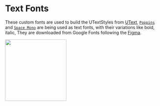 # Text Fonts

These custom fonts are used to build the UTextStyles from [UText](ui_library/widgets/u_text.md), [`Poppins`](https://fonts.google.com/specimen/Poppins?query=Poppins&preview.text=Poppins&preview.text_type=custom) and [`Space Mono`](https://fonts.google.com/specimen/Space+Mono?query=Space+Mono&preview.text=Space%20Mono&preview.text_type=custom) are being used as text fonts, with their variations like bold, italic, They are downloaded from Google Fonts following the [Figma](https://www.figma.com/file/u39Gdsq7qgNe59SQy9HQNu/Satellite.im-Uplink-Library?node-id=382%3A1063).



<img width="200" src='ui_library/_media/text_fonts.png'></img>
